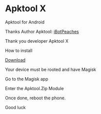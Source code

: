 # Apktool X

Apktool for Android

Thanks Author Apktool: [iBotPeaches](https://github.com/iBotPeaches/Apktool)

Thank you developer Apktool X 

How to install

[Download](https://github.com/kakathic/Apktool_X/archive/main.zip)

Your device must be rooted and have Magisk

Go to the Magisk app 

Enter the Apktool.Zip Module

Once done, reboot the phone.

Good luck


